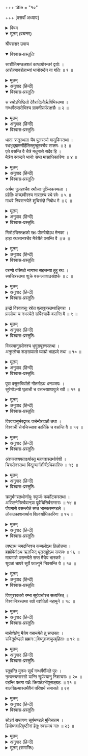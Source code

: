 +++
title = "१०"

+++
[दसवाँ अध्याय]



<details><summary>विषय</summary>

द्वादश सूर्योंके नाम एवं अधिकारियोंका वर्णन
</details>


<details open><summary>मूलम् (वचनम्)</summary>

श्रीपराशर उवाच
</details>

<details open><summary>विश्वास-प्रस्तुतिः</summary>

साशीतिमण्डलशतं काष्ठयोरन्तरं द्वयोः ।  
आरोहणावरोहाभ्यां भानोरब्देन या गतिः ॥ १ ॥
</details>

<details><summary>मूलम्</summary>

साशीतिमण्डलशतं काष्ठयोरन्तरं द्वयोः ।  
आरोहणावरोहाभ्यां भानोरब्देन या गतिः ॥ १ ॥
</details>

<details><summary>अनुवाद (हिन्दी)</summary>

श्रीपराशरजी बोले—आरोह और अवरोहके द्वारा सूर्यकी एक वर्षमें जितनी गति है उस सम्पूर्ण मार्गकी दोनों काष्ठाओंका अन्तर एक सौ अस्सी मण्डल है ॥ १ ॥
</details>

<details open><summary>विश्वास-प्रस्तुतिः</summary>

स रथोऽधिष्ठितो देवैरादित्यैर्ऋषिभिस्तथा ।  
गन्धर्वैरप्सरोभिश्च ग्रामणीसर्पराक्षसैः ॥ २ ॥
</details>

<details><summary>मूलम्</summary>

स रथोऽधिष्ठितो देवैरादित्यैर्ऋषिभिस्तथा ।  
गन्धर्वैरप्सरोभिश्च ग्रामणीसर्पराक्षसैः ॥ २ ॥
</details>

<details><summary>अनुवाद (हिन्दी)</summary>

सूर्यका रथ [प्रति मास] भिन्न-भिन्न आदित्य, ऋषि, गन्धर्व, अप्सरा, यक्ष, सर्प और राक्षसगणोंसे अधिष्ठित होता है ॥ २ ॥
</details>

<details open><summary>विश्वास-प्रस्तुतिः</summary>

धाता क्रतुस्थला चैव पुलस्त्यो वासुकिस्तथा ।  
रथभृद‍्ग्रामणीर्हेतिस्तुम्बुरुश्चैव सप्तमः ॥ ३ ॥  
एते वसन्ति वै चैत्रे मधुमासे सदैव हि ।  
मैत्रेय स्यन्दने भानोः सप्त मासाधिकारिणः ॥ ४ ॥
</details>

<details><summary>मूलम्</summary>

धाता क्रतुस्थला चैव पुलस्त्यो वासुकिस्तथा ।  
रथभृद‍्ग्रामणीर्हेतिस्तुम्बुरुश्चैव सप्तमः ॥ ३ ॥  
एते वसन्ति वै चैत्रे मधुमासे सदैव हि ।  
मैत्रेय स्यन्दने भानोः सप्त मासाधिकारिणः ॥ ४ ॥
</details>

<details><summary>अनुवाद (हिन्दी)</summary>

हे मैत्रेय! मधुमास चैत्रमें सूर्यके रथमें सर्वदा धाता नामक आदित्य, क्रतुस्थला अप्सरा, पुलस्त्य ऋषि, वासुकि सर्प, रथभृत् यक्ष, हेति राक्षस और तुम्बुरु गन्धर्व—ये सात मासाधिकारी रहते हैं ॥ ३-४ ॥
</details>

<details open><summary>विश्वास-प्रस्तुतिः</summary>

अर्यमा पुलहश्चैव रथौजाः पुञ्जिकस्थला ।  
प्रहेतिः कच्छवीरश्च नारदश्च रथे रवेः ॥ ५ ॥  
माधवे निवसन्त्येते शुचिसंज्ञे निबोध मे ॥ ६ ॥
</details>

<details><summary>मूलम्</summary>

अर्यमा पुलहश्चैव रथौजाः पुञ्जिकस्थला ।  
प्रहेतिः कच्छवीरश्च नारदश्च रथे रवेः ॥ ५ ॥  
माधवे निवसन्त्येते शुचिसंज्ञे निबोध मे ॥ ६ ॥
</details>

<details><summary>अनुवाद (हिन्दी)</summary>

तथा अर्यमा नामक आदित्य, पुलह ऋषि, रथौजा यक्ष, पुंजिकस्थला अप्सरा, प्रहेति राक्षस, कच्छवीर सर्प और नारद नामक गन्धर्व—ये वैशाख-मासमें सूर्यके रथपर निवास करते हैं । हे मैत्रेय! अब ज्येष्ठ-मासमें [ निवास करनेवालोंके नाम ] सुनो ॥ ५-६ ॥
</details>

<details open><summary>विश्वास-प्रस्तुतिः</summary>

मित्रोऽत्रिस्तक्षको रक्षः पौरुषेयोऽथ मेनका ।  
हाहा रथस्वनश्चैव मैत्रेयैते वसन्ति वै ॥ ७ ॥
</details>

<details><summary>मूलम्</summary>

मित्रोऽत्रिस्तक्षको रक्षः पौरुषेयोऽथ मेनका ।  
हाहा रथस्वनश्चैव मैत्रेयैते वसन्ति वै ॥ ७ ॥
</details>

<details><summary>अनुवाद (हिन्दी)</summary>

उस समय मित्र नामक आदित्य, अत्रि ऋषि, तक्षक सर्प, पौरुषेय राक्षस, मेनका अप्सरा, हाहा गन्धर्व और रथस्वन नामक यक्ष—ये उस रथमें वास करते हैं ॥ ७ ॥
</details>

<details open><summary>विश्वास-प्रस्तुतिः</summary>

वरुणो वसिष्ठो नागश्च सहजन्या हूहू रथः ।  
रथचित्रस्तथा शुक्रे वसन्त्याषाढसंज्ञके ॥ ८ ॥
</details>

<details><summary>मूलम्</summary>

वरुणो वसिष्ठो नागश्च सहजन्या हूहू रथः ।  
रथचित्रस्तथा शुक्रे वसन्त्याषाढसंज्ञके ॥ ८ ॥
</details>

<details><summary>अनुवाद (हिन्दी)</summary>

तथा आषाढ़-मासमें वरुण नामक आदित्य, वसिष्ठ ऋषि, नाग सर्प, सहजन्या अप्सरा, हूहू गन्धर्व, रथ राक्षस और रथचित्र नामक यक्ष उसमें रहते हैं ॥ ८ ॥
</details>

<details open><summary>विश्वास-प्रस्तुतिः</summary>

इन्द्रो विश्वावसुः स्रोत एलापुत्रस्तथाङ्गिराः ।  
प्रम्लोचा च नभस्येते सर्पिश्चार्के वसन्ति वै ॥ ९ ॥
</details>

<details><summary>मूलम्</summary>

इन्द्रो विश्वावसुः स्रोत एलापुत्रस्तथाङ्गिराः ।  
प्रम्लोचा च नभस्येते सर्पिश्चार्के वसन्ति वै ॥ ९ ॥
</details>

<details><summary>अनुवाद (हिन्दी)</summary>

श्रावण-मासमें इन्द्र नामक आदित्य, विश्वावसु गन्धर्व, स्रोत यक्ष, एलापुत्र सर्प, अंगिरा ऋषि, प्रम्लोचा अप्सरा और सर्पि नामक राक्षस सूर्यके रथमें बसते हैं ॥ ९ ॥
</details>

<details open><summary>विश्वास-प्रस्तुतिः</summary>

विवस्वानुग्रसेनश्च भृगुरापूरणस्तथा ।  
अनुम्लोचा शङ्खपालो व्याघ्रो भाद्रपदे तथा ॥ १० ॥
</details>

<details><summary>मूलम्</summary>

विवस्वानुग्रसेनश्च भृगुरापूरणस्तथा ।  
अनुम्लोचा शङ्खपालो व्याघ्रो भाद्रपदे तथा ॥ १० ॥
</details>

<details><summary>अनुवाद (हिन्दी)</summary>

तथा भाद्रपदमें विवस्वान‍् नामक आदित्य, उग्रसेन गन्धर्व, भृगु ऋषि, आपूरण यक्ष, अनुम्लोचा अप्सरा, शंखपाल सर्प और व्याघ्र नामक राक्षसका उसमें निवास होता है ॥ १० ॥
</details>

<details open><summary>विश्वास-प्रस्तुतिः</summary>

पूषा वसुरुचिर्वातो गौतमोऽथ धनञ्जयः ।  
सुषेणोऽन्यो घृताची च वसन्त्याश्वयुजे रवौ ॥ ११ ॥
</details>

<details><summary>मूलम्</summary>

पूषा वसुरुचिर्वातो गौतमोऽथ धनञ्जयः ।  
सुषेणोऽन्यो घृताची च वसन्त्याश्वयुजे रवौ ॥ ११ ॥
</details>

<details><summary>अनुवाद (हिन्दी)</summary>

आश्विन-मासमें पूषा नामक आदित्य, वसुरुचि गन्धर्व, वात राक्षस, गौतम ऋषि, धनंजय सर्प, सुषेण गन्धर्व और घृताची नामकी अप्सराका उसमें वास होता है ॥ ११ ॥
</details>

<details open><summary>विश्वास-प्रस्तुतिः</summary>

विश्वावसुर्भरद्वाजः पर्जन्यैरावतौ तथा ।  
विश्वाची सेनजिच्चापः कार्तिके च वसन्ति वै ॥ १२ ॥
</details>

<details><summary>मूलम्</summary>

विश्वावसुर्भरद्वाजः पर्जन्यैरावतौ तथा ।  
विश्वाची सेनजिच्चापः कार्तिके च वसन्ति वै ॥ १२ ॥
</details>

<details><summary>अनुवाद (हिन्दी)</summary>

कार्तिक-मासमें उसमें विश्वावसु नामक गन्धर्व, भरद्वाज ऋषि, पर्जन्य आदित्य, ऐरावत सर्प, विश्वाची अप्सरा, सेनजित् यक्ष तथा आप नामक राक्षस रहते हैं ॥ १२ ॥
</details>

<details open><summary>विश्वास-प्रस्तुतिः</summary>

अंशकाश्यपतार्क्ष्यास्तु महापद्मस्तथोर्वशी ।  
चित्रसेनस्तथा विद्युन्मार्गशीर्षेऽधिकारिणः ॥ १३ ॥
</details>

<details><summary>मूलम्</summary>

अंशकाश्यपतार्क्ष्यास्तु महापद्मस्तथोर्वशी ।  
चित्रसेनस्तथा विद्युन्मार्गशीर्षेऽधिकारिणः ॥ १३ ॥
</details>

<details><summary>अनुवाद (हिन्दी)</summary>

मार्गशीर्षके अधिकारी अंश नामक आदित्य, काश्यप ऋषि, तार्क्ष्य यक्ष, महापद्म सर्प, उर्वशी अप्सरा, चित्रसेन गन्धर्व और विद्युत् नामक राक्षस हैं ॥ १३ ॥
</details>

<details open><summary>विश्वास-प्रस्तुतिः</summary>

क्रतुर्भगस्तथोर्णायुः स्फूर्जः कर्कोटकस्तथा ।  
अरिष्टनेमिश्चैवान‍्या पूर्वचित्तिर्वराप्सराः ॥ १४ ॥  
पौषमासे वसन्त्येते सप्त भास्करमण्डले ।  
लोकप्रकाशनार्थाय विप्रवर्याधिकारिणः ॥ १५ ॥
</details>

<details><summary>मूलम्</summary>

क्रतुर्भगस्तथोर्णायुः स्फूर्जः कर्कोटकस्तथा ।  
अरिष्टनेमिश्चैवान‍्या पूर्वचित्तिर्वराप्सराः ॥ १४ ॥  
पौषमासे वसन्त्येते सप्त भास्करमण्डले ।  
लोकप्रकाशनार्थाय विप्रवर्याधिकारिणः ॥ १५ ॥
</details>

<details><summary>अनुवाद (हिन्दी)</summary>

हे विप्रवर! पौष-मासमें क्रतु ऋषि, भग आदित्य, ऊर्णायु गन्धर्व, स्फूर्ज राक्षस, कर्कोटक सर्प, अरिष्टनेमि यक्ष तथा पूर्वचित्ति अप्सरा जगत‍्को प्रकाशित करनेके लिये सूर्यमण्डलमें रहते हैं ॥ १४-१५ ॥
</details>

<details open><summary>विश्वास-प्रस्तुतिः</summary>

त्वष्टाथ जमदग्निश्च कम्बलोऽथ तिलोत्तमा ।  
ब्रह्मोपेतोऽथ ऋतजिद् धृतराष्ट्रोऽथ सप्तमः ॥ १६ ॥  
माघमासे वसन्त्येते सप्त मैत्रेय भास्करे ।  
श्रूयतां चापरे सूर्ये फाल्गुने निवसन्ति ये ॥ १७ ॥
</details>

<details><summary>मूलम्</summary>

त्वष्टाथ जमदग्निश्च कम्बलोऽथ तिलोत्तमा ।  
ब्रह्मोपेतोऽथ ऋतजिद् धृतराष्ट्रोऽथ सप्तमः ॥ १६ ॥  
माघमासे वसन्त्येते सप्त मैत्रेय भास्करे ।  
श्रूयतां चापरे सूर्ये फाल्गुने निवसन्ति ये ॥ १७ ॥
</details>

<details><summary>अनुवाद (हिन्दी)</summary>

हे मैत्रेय! त्वष्टा नामक आदित्य, जमदग्नि ऋषि, कम्बल सर्प, तिलोत्तमा अप्सरा, ब्रह्मोपेत राक्षस, ऋतजित् यक्ष और धृतराष्ट्र गन्धर्व—ये सात माघ-मासमें भास्करमण्डलमें रहते हैं । अब, जो फाल्गुन-मासमें सूर्यके रथमें रहते हैं उनके नाम सुनो ॥ १६-१७ ॥
</details>

<details open><summary>विश्वास-प्रस्तुतिः</summary>

विष्णुरश्वतरो रम्भा सूर्यवर्चाश्च सत्यजित् ।  
विश्वामित्रस्तथा रक्षो यज्ञोपेतो महामुने ॥ १८ ॥
</details>

<details><summary>मूलम्</summary>

विष्णुरश्वतरो रम्भा सूर्यवर्चाश्च सत्यजित् ।  
विश्वामित्रस्तथा रक्षो यज्ञोपेतो महामुने ॥ १८ ॥
</details>

<details><summary>अनुवाद (हिन्दी)</summary>

हे महामुने! वे विष्णु नामक आदित्य, अश्वतर सर्प, रम्भा अप्सरा, सूर्यवर्चा गन्धर्व, सत्यजित् यक्ष, विश्वामित्र ऋषि और यज्ञोपेत नामक राक्षस हैं ॥ १८ ॥
</details>

<details open><summary>विश्वास-प्रस्तुतिः</summary>

मासेष्वेतेषु मैत्रेय वसन्त्येते तु सप्तकाः ।  
सवितुर्मण्डले ब्रह्मन‍‍‍्विष्णुशक्त्युपबृंहिताः ॥ १९ ॥
</details>

<details><summary>मूलम्</summary>

मासेष्वेतेषु मैत्रेय वसन्त्येते तु सप्तकाः ।  
सवितुर्मण्डले ब्रह्मन‍‍‍्विष्णुशक्त्युपबृंहिताः ॥ १९ ॥
</details>

<details><summary>अनुवाद (हिन्दी)</summary>

हे ब्रह्मन्! इस प्रकार विष्णुभगवान‍्की शक्तिसे तेजोमय हुए ये सात-सात गण एक-एक मासतक सूर्यमण्डलमें रहते हैं ॥ १९ ॥
</details>

<details open><summary>विश्वास-प्रस्तुतिः</summary>

स्तुवन्ति मुनयः सूर्यं गन्धर्वैर्गीयते पुरः ।  
नृत्यन्त्यप्सरसो यान्ति सूर्यस्यानु निशाचराः ॥ २० ॥  
वहन्ति पन्नगा यक्षैः क्रियतेऽभीषुसङ्ग्रहः ॥ २१ ॥  
बालखिल्यास्तथैवैनं परिवार्य समासते ॥ २२
</details>

<details><summary>मूलम्</summary>

स्तुवन्ति मुनयः सूर्यं गन्धर्वैर्गीयते पुरः ।  
नृत्यन्त्यप्सरसो यान्ति सूर्यस्यानु निशाचराः ॥ २० ॥  
वहन्ति पन्नगा यक्षैः क्रियतेऽभीषुसङ्ग्रहः ॥ २१ ॥  
बालखिल्यास्तथैवैनं परिवार्य समासते ॥ २२
</details>

<details><summary>अनुवाद (हिन्दी)</summary>

मुनिगण सूर्यकी स्तुति करते हैं, गन्धर्व सम्मुख रहकर उनका यशोगान करते हैं, अप्सराएँ नृत्य करती हैं, राक्षस रथके पीछे चलते हैं, सर्प वहन करनेके अनुकूल रथको सुसज्जित करते हैं और यक्षगण रथकी बागडोर सँभालते हैं तथा नित्यसेवक बालखिल्यादि इसे सब ओरसे घेरे रहते हैं ॥ २०—२२ ॥
</details>

<details open><summary>विश्वास-प्रस्तुतिः</summary>

सोऽयं सप्तगणः सूर्यमण्डले मुनिसत्तम ।  
हिमोष्णवारिवृष्टीनां हेतुः स्वसमयं गतः ॥ २३ ॥
</details>

<details><summary>मूलम्</summary>

सोऽयं सप्तगणः सूर्यमण्डले मुनिसत्तम ।  
हिमोष्णवारिवृष्टीनां हेतुः स्वसमयं गतः ॥ २३ ॥
</details>

<details><summary>अनुवाद (हिन्दी)</summary>

हे मुनिसत्तम! सूर्यमण्डलके ये सात-सात गण ही अपने-अपने समयपर उपस्थित होकर शीत, ग्रीष्म और वर्षा आदिके कारण होते हैं ॥ २३ ॥
</details>

<details><summary>मूलम् (समाप्तिः)</summary>

इति श्रीविष्णुपुराणे द्वितीयेंऽशे दशमोऽध्यायः ॥ १० ॥
</details>
